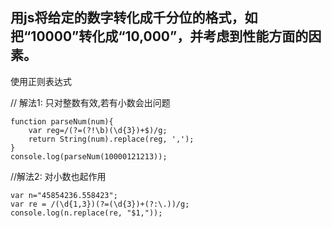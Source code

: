 ## 用js将给定的数字转化成千分位的格式，如把“10000”转化成“10,000”，并考虑到性能方面的因素。

使用正则表达式

// 解法1: 只对整数有效,若有小数会出问题
```
function parseNum(num){  
    var reg=/(?=(?!\b)(\d{3})+$)/g;  
    return String(num).replace(reg, ',');  
}  
console.log(parseNum(10000121213));
```

//解法2: 对小数也起作用
```
var n="45854236.558423";
var re = /(\d{1,3})(?=(\d{3})+(?:\.))/g;
console.log(n.replace(re, "$1,"));
```